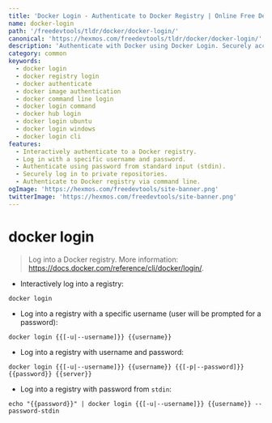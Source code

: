 ```yaml
---
title: 'Docker Login - Authenticate to Docker Registry | Online Free DevTools by Hexmos'
name: docker-login
path: '/freedevtools/tldr/docker/docker-login/'
canonical: 'https://hexmos.com/freedevtools/tldr/docker/docker-login/'
description: 'Authenticate with Docker using Docker Login. Securely access private repositories and images. Free online tool, no registration required.'
category: common
keywords:
  - docker login
  - docker registry login
  - docker authenticate
  - docker image authentication
  - docker command line login
  - docker login command
  - docker hub login
  - docker login ubuntu
  - docker login windows
  - docker login cli
features:
  - Interactively authenticate to a Docker registry.
  - Log in with a specific username and password.
  - Authenticate using password from standard input (stdin).
  - Securely log in to private repositories.
  - Authenticate to Docker registry via command line.
ogImage: 'https://hexmos.com/freedevtools/site-banner.png'
twitterImage: 'https://hexmos.com/freedevtools/site-banner.png'
---
```


# docker login

> Log into a Docker registry.
> More information: <https://docs.docker.com/reference/cli/docker/login/>.

- Interactively log into a registry:

`docker login`

- Log into a registry with a specific username (user will be prompted for a password):

`docker login {{[-u|--username]}} {{username}}`

- Log into a registry with username and password:

`docker login {{[-u|--username]}} {{username}} {{[-p|--password]}} {{password}} {{server}}`

- Log into a registry with password from `stdin`:

`echo "{{password}}" | docker login {{[-u|--username]}} {{username}} --password-stdin`
